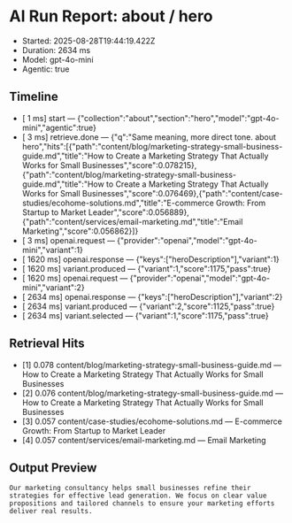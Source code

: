 # AI Run Report: about / hero

- Started: 2025-08-28T19:44:19.422Z
- Duration: 2634 ms
- Model: gpt-4o-mini
- Agentic: true

## Timeline
- [    1 ms] start — {"collection":"about","section":"hero","model":"gpt-4o-mini","agentic":true}
- [    3 ms] retrieve.done — {"q":"Same meaning, more direct tone. about hero","hits":[{"path":"content/blog/marketing-strategy-small-business-guide.md","title":"How to Create a Marketing Strategy That Actually Works for Small Businesses","score":0.078215},{"path":"content/blog/marketing-strategy-small-business-guide.md","title":"How to Create a Marketing Strategy That Actually Works for Small Businesses","score":0.076469},{"path":"content/case-studies/ecohome-solutions.md","title":"E-commerce Growth: From Startup to Market Leader","score":0.056889},{"path":"content/services/email-marketing.md","title":"Email Marketing","score":0.056862}]}
- [    3 ms] openai.request — {"provider":"openai","model":"gpt-4o-mini","variant":1}
- [ 1620 ms] openai.response — {"keys":["heroDescription"],"variant":1}
- [ 1620 ms] variant.produced — {"variant":1,"score":1175,"pass":true}
- [ 1620 ms] openai.request — {"provider":"openai","model":"gpt-4o-mini","variant":2}
- [ 2634 ms] openai.response — {"keys":["heroDescription"],"variant":2}
- [ 2634 ms] variant.produced — {"variant":2,"score":1125,"pass":true}
- [ 2634 ms] variant.selected — {"variant":1,"score":1175,"pass":true}

## Retrieval Hits
- [1] 0.078 content/blog/marketing-strategy-small-business-guide.md — How to Create a Marketing Strategy That Actually Works for Small Businesses
- [2] 0.076 content/blog/marketing-strategy-small-business-guide.md — How to Create a Marketing Strategy That Actually Works for Small Businesses
- [3] 0.057 content/case-studies/ecohome-solutions.md — E-commerce Growth: From Startup to Market Leader
- [4] 0.057 content/services/email-marketing.md — Email Marketing

## Output Preview

```
Our marketing consultancy helps small businesses refine their strategies for effective lead generation. We focus on clear value propositions and tailored channels to ensure your marketing efforts deliver real results.
```
